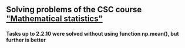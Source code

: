 ## Solving problems of the CSC course ["Mathematical statistics"](https://stepik.org/course/326)
#### Tasks up to 2.2.10 were solved without using function np.mean(), but further is better
